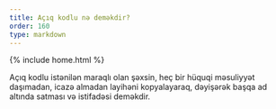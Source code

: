 ```yaml
---
title: Açıq kodlu nə deməkdir?
order: 160
type: markdown
---
```

{% include home.html %}

Açıq kodlu istənilən maraqlı olan şəxsin, heç bir hüquqi məsuliyyət daşımadan, icazə almadan layihəni kopyalayaraq, dəyişərək başqa ad altında satması və istifadəsi deməkdir.
